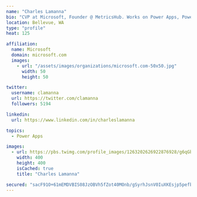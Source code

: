 ```yaml
---
name: "Charles Lamanna"
bio: "CVP at Microsoft, Founder @ MetricsHub. Works on Power Apps, Power Automate, Power Virtual Agent, Common Data Service and Dynamics 365."
location: Bellevue, WA
type: "profile"
heat: 125

affiliation:
  name: Microsoft
  domain: microsoft.com
  images:
    - url: "/assets/images/organizations/microsoft.com-50x50.jpg"
      width: 50
      height: 50

twitter:
  username: clamanna
  url: https://twitter.com/clamanna
  followers: 5194

linkedin:
  url: https://www.linkedin.com/in/charleslamanna

topics:
  - Power Apps

images:
  - url: https://pbs.twimg.com/profile_images/1263202626922876928/g6qGbHZ-_400x400.jpg
    width: 400
    height: 400
    isCached: true
    title: "Charles Lamanna"

secured: "sacF91O+61mEMDVBIS08JzOBVh5fZot40MOnb/gSyrhJsnV0IuXKEsjp5pefbUxrvOeqC5dT1PSpgOcnJQbusrowWThlmeh+wjGPFpB6IJCTrZoMm1v7HwCAcl+SdSadjY/XWmTm6RThP7mT503TShZMI6EhklpBLL/htpBq0r6iaTbhCjRetBVC2jOo5cyhpPquIUgYXagUlmmnNdbFFcwYzZ+iwlSG1r3kxBVh1Z4jT3nv4MWLUIXbfEjOfHUCcvStZ+SLxc6Fqx0YpfYCOv1Dd7vFswBTZVsui9Ja/uncNTrGnc3mOVh4RAWBZ4oucMb34cvoxG1ruxX6ypqFwya8j0gH7HPYV9heNqk1bAkBdnzADPs+v+66Zv0DLXwL240HE68itMAXylUcsjKYHLaMWa9oZCY8lQxojOPDTMg=;O1gC7BPhyQkBEwLpIsPqEQ=="
---
```


